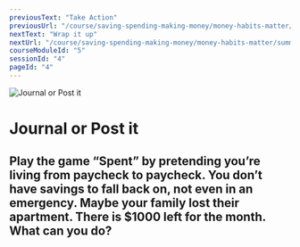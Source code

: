 ```yaml
---
previousText: "Take Action"
previousUrl: "/course/saving-spending-making-money/money-habits-matter/discussion"
nextText: "Wrap it up"
nextUrl: "/course/saving-spending-making-money/money-habits-matter/summary"
courseModuleId: "5"
sessionId: "4"
pageId: "4"
---
```



![Journal or Post it](/assets/img/journal-it.png)
# Journal or Post it

## Play the game “Spent” by pretending you’re living from paycheck to paycheck. You don’t have savings to fall back on, not even in an emergency. Maybe your family lost their apartment. There is $1000 left for the month. What can you do?

 
<!-- <sparkle-quiz question-id="221"></sparkle-quiz>
<sparkle-quiz question-id="222"></sparkle-quiz> -->
<sparkle-feed-post assignment-name="Describe your feelings and experience when there was not enough money." ></sparkle-feed-post>
<sparkle-feed-post assignment-name="Now describe the new money habits you want to develop to prevent that from happening, ever." ></sparkle-feed-post>
